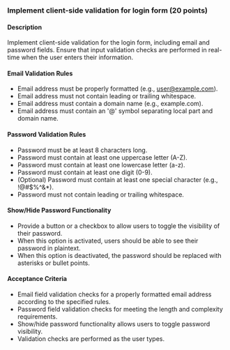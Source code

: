 ### Implement client-side validation for login form (20 points)

#### Description

Implement client-side validation for the login form, including email and password fields. Ensure that input validation checks are performed in real-time when the user enters their information.

#### Email Validation Rules

- Email address must be properly formatted (e.g., user@example.com).
- Email address must not contain leading or trailing whitespace.
- Email address must contain a domain name (e.g., example.com).
- Email address must contain an '@' symbol separating local part and domain name.

#### Password Validation Rules

- Password must be at least 8 characters long.
- Password must contain at least one uppercase letter (A-Z).
- Password must contain at least one lowercase letter (a-z).
- Password must contain at least one digit (0-9).
- (Optional) Password must contain at least one special character (e.g., !@#$%^&\*).
- Password must not contain leading or trailing whitespace.

#### Show/Hide Password Functionality

- Provide a button or a checkbox to allow users to toggle the visibility of their password.
- When this option is activated, users should be able to see their password in plaintext.
- When this option is deactivated, the password should be replaced with asterisks or bullet points.

#### Acceptance Criteria

- Email field validation checks for a properly formatted email address according to the specified rules.
- Password field validation checks for meeting the length and complexity requirements.
- Show/hide password functionality allows users to toggle password visibility.
- Validation checks are performed as the user types.
